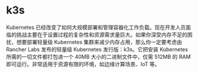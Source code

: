 # k3s

Kubernetes 已经改变了如何大规模部署和管理容器化工作负载。现在开发人员面临的挑战主要在于设置过程的复杂性和资源需求量巨大。如果你深受内存不足的困扰，想要部署轻量级 Kubernetes 集群来减少内存占用，那么你一定要考虑由 Rancher Labs 发布的轻量级 Kubernetes 发行版：k3s。它把安装 Kubernetes 所需的一切文件都打包进一个 40MB 大小的二进制文件中，仅需 512MB 的 RAM 即可运行。非常适用于资源有限的环境，如边缘计算场景、IoT 等。
